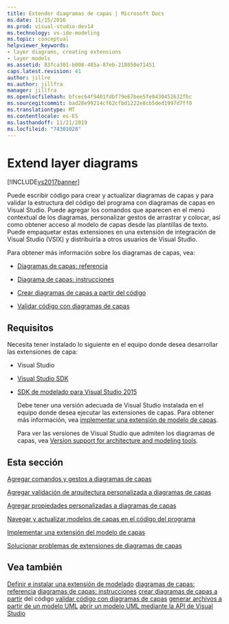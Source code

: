 ```yaml
---
title: Extender diagramas de capas | Microsoft Docs
ms.date: 11/15/2016
ms.prod: visual-studio-dev14
ms.technology: vs-ide-modeling
ms.topic: conceptual
helpviewer_keywords:
- layer diagrams, creating extensions
- layer models
ms.assetid: 83fca301-b008-485a-87eb-218050e71451
caps.latest.revision: 41
author: jillre
ms.author: jillfra
manager: jillfra
ms.openlocfilehash: bfcec64f9401fdbf79e67bee5fe8430452632fbc
ms.sourcegitcommit: bad28e99214cf62cfbd1222e8cb5ded1997d7ff0
ms.translationtype: MT
ms.contentlocale: es-ES
ms.lasthandoff: 11/21/2019
ms.locfileid: "74301028"
---
```

# <a name="extend-layer-diagrams"></a>Extend layer diagrams
[!INCLUDE[vs2017banner](../includes/vs2017banner.md)]

Puede escribir código para crear y actualizar diagramas de capas y para validar la estructura del código del programa con diagramas de capas en Visual Studio. Puede agregar los comandos que aparecen en el menú contextual de los diagramas, personalizar gestos de arrastrar y colocar, así como obtener acceso al modelo de capas desde las plantillas de texto. Puede empaquetar estas extensiones en una extensión de integración de Visual Studio (VSIX) y distribuirla a otros usuarios de Visual Studio.

 Para obtener más información sobre los diagramas de capas, vea:

- [Diagramas de capas: referencia](../modeling/layer-diagrams-reference.md)

- [Diagrama de capas: instrucciones](../modeling/layer-diagrams-guidelines.md)

- [Crear diagramas de capas a partir del código](../modeling/create-layer-diagrams-from-your-code.md)

- [Validar código con diagramas de capas](../modeling/validate-code-with-layer-diagrams.md)

## <a name="prereqs"></a> Requisitos
 Necesita tener instalado lo siguiente en el equipo donde desea desarrollar las extensiones de capa:

- Visual Studio

- [Visual Studio SDK](../extensibility/visual-studio-sdk.md)

- [SDK de modelado para Visual Studio 2015](https://www.microsoft.com/download/details.aspx?id=48148)

  Debe tener una versión adecuada de Visual Studio instalada en el equipo donde desea ejecutar las extensiones de capas. Para obtener más información, vea [implementar una extensión de modelo de capas](../modeling/deploy-a-layer-model-extension.md).

  Para ver las versiones de Visual Studio que admiten los diagramas de capas, vea [Version support for architecture and modeling tools](../modeling/what-s-new-for-design-in-visual-studio.md#VersionSupport).

## <a name="in-this-section"></a>Esta sección
 [Agregar comandos y gestos a diagramas de capas](../modeling/add-commands-and-gestures-to-layer-diagrams.md)

 [Agregar validación de arquitectura personalizada a diagramas de capas](../modeling/add-custom-architecture-validation-to-layer-diagrams.md)

 [Agregar propiedades personalizadas a diagramas de capas](../modeling/add-custom-properties-to-layer-diagrams.md)

 [Navegar y actualizar modelos de capas en el código del programa](../modeling/navigate-and-update-layer-models-in-program-code.md)

 [Implementar una extensión del modelo de capas](../modeling/deploy-a-layer-model-extension.md)

 [Solucionar problemas de extensiones de diagramas de capas](../modeling/troubleshoot-extensions-for-layer-diagrams.md)

## <a name="see-also"></a>Vea también
 [Definir e instalar una extensión de modelado](../modeling/define-and-install-a-modeling-extension.md) [diagramas de capas: referencia](../modeling/layer-diagrams-reference.md) [diagramas de capas: instrucciones](../modeling/layer-diagrams-guidelines.md) [crear diagramas de capas a partir](../modeling/create-layer-diagrams-from-your-code.md) del código [validar código con diagramas de capas](../modeling/validate-code-with-layer-diagrams.md) [generar archivos a partir de un modelo UML](../modeling/generate-files-from-a-uml-model.md) [abrir un modelo UML mediante la API de Visual Studio](../modeling/open-a-uml-model-by-using-the-visual-studio-api.md)

